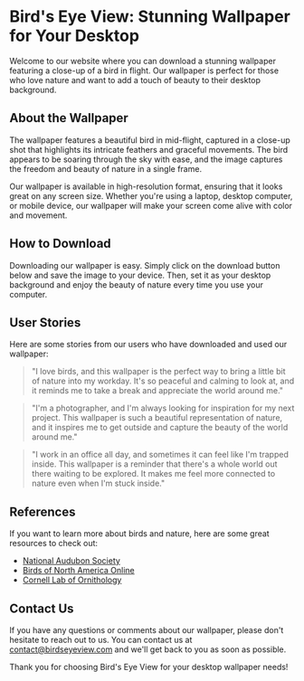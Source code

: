<!--
Write me content for website with wallpaper which alt text is:

"A close-up of a bird in flight"

The name/title of the page should not be 1:1 copy of the alt text but rather a real content of the website which is using this wallpaper.

- Use markdown format 
- Start with the heading
- The content should look like a real website 
- Include real sections like references, contact, user stories, etc. use things relevant to the page purpose.
- Feel free to use structure like headings, bullets, numbering, blockquotes, paragraphs, horizontal lines, etc.
- You can use formatting like bold or _italic_
- You can include UTF-8 emojis
- Links should be only #hash anchors (and you can refer to the document itself)
- Do not include images
-->

<!--font:Poppins-->

# Bird's Eye View: Stunning Wallpaper for Your Desktop

Welcome to our website where you can download a stunning wallpaper featuring a close-up of a bird in flight. Our wallpaper is perfect for those who love nature and want to add a touch of beauty to their desktop background.

## About the Wallpaper

The wallpaper features a beautiful bird in mid-flight, captured in a close-up shot that highlights its intricate feathers and graceful movements. The bird appears to be soaring through the sky with ease, and the image captures the freedom and beauty of nature in a single frame.

Our wallpaper is available in high-resolution format, ensuring that it looks great on any screen size. Whether you're using a laptop, desktop computer, or mobile device, our wallpaper will make your screen come alive with color and movement.

## How to Download

Downloading our wallpaper is easy. Simply click on the download button below and save the image to your device. Then, set it as your desktop background and enjoy the beauty of nature every time you use your computer.

## User Stories

Here are some stories from our users who have downloaded and used our wallpaper:

> "I love birds, and this wallpaper is the perfect way to bring a little bit of nature into my workday. It's so peaceful and calming to look at, and it reminds me to take a break and appreciate the world around me."

> "I'm a photographer, and I'm always looking for inspiration for my next project. This wallpaper is such a beautiful representation of nature, and it inspires me to get outside and capture the beauty of the world around me."

> "I work in an office all day, and sometimes it can feel like I'm trapped inside. This wallpaper is a reminder that there's a whole world out there waiting to be explored. It makes me feel more connected to nature even when I'm stuck inside."

## References

If you want to learn more about birds and nature, here are some great resources to check out:

- [National Audubon Society](#)
- [Birds of North America Online](#)
- [Cornell Lab of Ornithology](#)

## Contact Us

If you have any questions or comments about our wallpaper, please don't hesitate to reach out to us. You can contact us at [contact@birdseyeview.com](mailto:contact@birdseyeview.com) and we'll get back to you as soon as possible.

Thank you for choosing Bird's Eye View for your desktop wallpaper needs!
